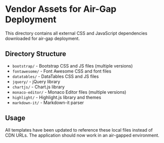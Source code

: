 # Vendor Assets for Air-Gap Deployment

This directory contains all external CSS and JavaScript dependencies downloaded for air-gap deployment.

## Directory Structure

- `bootstrap/` - Bootstrap CSS and JS files (multiple versions)
- `fontawesome/` - Font Awesome CSS and font files
- `datatables/` - DataTables CSS and JS files
- `jquery/` - jQuery library
- `chartjs/` - Chart.js library
- `monaco-editor/` - Monaco Editor files (multiple versions)
- `highlight/` - Highlight.js library and themes
- `markdown-it/` - Markdown-it parser

## Usage

All templates have been updated to reference these local files instead of CDN URLs.
The application should now work in an air-gapped environment.
